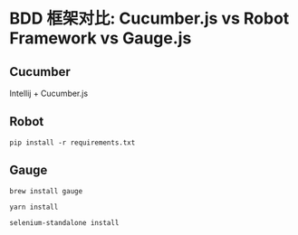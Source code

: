 BDD 框架对比: Cucumber.js vs Robot Framework vs Gauge.js
===


Cucumber
--

Intellij + Cucumber.js


Robot
---

```
pip install -r requirements.txt
```

Gauge
---

```
brew install gauge
```

```
yarn install
```

```
selenium-standalone install
```
